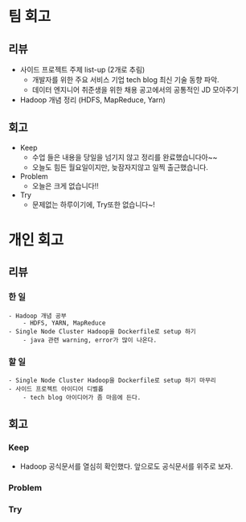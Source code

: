 # 팀 회고

## 리뷰

- 사이드 프로젝트 주제 list-up (2개로 추림)
  - 개발자를 위한 주요 서비스 기업 tech blog 최신 기술 동향 파악.
  - 데이터 엔지니어 취준생을 위한 채용 공고에서의 공통적인 JD 모아주기
- Hadoop 개념 정리 (HDFS, MapReduce, Yarn)

## 회고

- Keep
  - 수업 들은 내용을 당일을 넘기지 않고 정리를 완료했습니다아~~
  - 오늘도 힘든 월요일이지만, 늦잠자지않고 일찍 출근했습니다.
- Problem
  - 오늘은 크게 없습니다!!
- Try
  - 문제없는 하루이기에, Try또한 없습니다~!

# 개인 회고

## 리뷰

### 한 일

    - Hadoop 개념 공부
        - HDFS, YARN, MapReduce
    - Single Node Cluster Hadoop을 Dockerfile로 setup 하기
        - java 관련 warning, error가 많이 나온다.

### 할 일

    - Single Node Cluster Hadoop을 Dockerfile로 setup 하기 마무리
    - 사이드 프로젝트 아이디어 디벨롭
        - tech blog 아이디어가 좀 마음에 든다.

## 회고

### Keep

- Hadoop 공식문서를 열심히 확인했다. 앞으로도 공식문서를 위주로 보자.

### Problem

### Try
